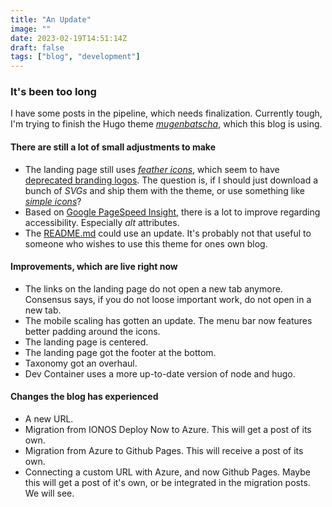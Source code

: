 ```yaml
---
title: "An Update"
image: ""
date: 2023-02-19T14:51:14Z
draft: false
tags: ["blog", "development"]
---
```


### It's been too long

I have some posts in the pipeline, which needs finalization.
Currently tough, I'm trying to finish the Hugo theme [_mugenbatscha_](https://github.com/lauwarm/hugo-theme-mugenbatscha), which this blog is using.

#### There are still a lot of small adjustments to make

- The landing page still uses [_feather icons_](feathericons.com/), which seem to have [deprecated branding logos](https://github.com/feathericons/feather/issues/763). The question is, if I should just download a bunch of _SVGs_ and ship them with the theme, or use something like [_simple icons_](https://simpleicons.org/)?
- Based on [Google PageSpeed Insight](https://pagespeed.web.dev/), there is a lot to improve regarding accessibility. Especially _alt_ attributes.
- The [README.md](https://github.com/lauwarm/hugo-theme-mugenbatscha/blob/main/README.md) could use an update. It's probably not that useful to someone who wishes to use this theme for ones own blog.

#### Improvements, which are live right now

- The links on the landing page do not open a new tab anymore. Consensus says, if you do not loose important work, do not open in a new tab.
- The mobile scaling has gotten an update. The menu bar now features better padding around the icons.
- The landing page is centered.
- The landing page got the footer at the bottom.
- Taxonomy got an overhaul.
- Dev Container uses a more up-to-date version of node and hugo.

#### Changes the blog has experienced

- A new URL.
- Migration from IONOS Deploy Now to Azure. This will get a post of its own.
- Migration from Azure to Github Pages. This will receive a post of its own.
- Connecting a custom URL with Azure, and now Github Pages. Maybe this will get a post of it's own, or be integrated in the migration posts. We will see.
